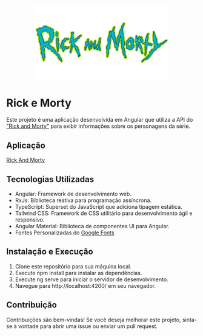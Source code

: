 <p align="center">
  <img src="src/assets/images/logo.png" style="width:70%;" alt="Titulo Rick and Morty" title="Rick and Morty">
</p>

# Rick e Morty

Este projeto é uma aplicação desenvolvida em Angular que utiliza a API do ["Rick and Morty"](https://rickandmortyapi.com/) para exibir informações sobre os personagens da série. 

## Aplicação
[Rick And Morty](https://mottu.vercel.app/home)

## Tecnologias Utilizadas
* Angular: Framework de desenvolvimento web.
* RxJs: Biblioteca reativa para programação assíncrona.
* TypeScript: Superset do JavaScript que adiciona tipagem estática.
* Tailwind CSS: Framework de CSS utilitário para desenvolvimento ágil e   responsivo.
* Angular Material: Biblioteca de componentes UI para Angular.
* Fontes Personalizadas do [Google Fonts](https://fonts.google.com/share?selection.family=Creepster|Poppins)


## Instalação e Execução
1. Clone este repositório para sua máquina local.
2. Execute npm install para instalar as dependências.
3. Execute ng serve para iniciar o servidor de desenvolvimento.
4. Navegue para http://localhost:4200/ em seu navegador.

## Contribuição
Contribuições são bem-vindas! Se você deseja melhorar este projeto, sinta-se à vontade para abrir uma issue ou enviar um pull request.

